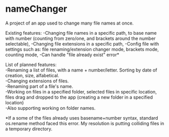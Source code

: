 # nameChanger
A project of an app used to change many file names at once.  

Existing features:
-Changing file names in a specific path, to base name with number (counting from zero/one, and brackets around the number selectable),
-Changing file extensions in a specific path,
-Config file with settings such as: file renaming/extension changer mode, brackets mode, counting mode,
-Can handle "file already exist" error*


List of planned features:  
-Renaming a list of files, with a name + number/letter. Sorting by date of creation, size, alfabetical.  
-Changing extensions of files.  
-Renaming part of a file's name.  
-Working on files in a specified folder, selected files in specific location, files drag and dropped to the app (creating a new folder in a specified location)  
-Also supporting working on folder names.  


*If a some of the files already uses basename+number syntax, standard os.rename method faced this error. My resolution is putting colliding files in a temporary directory.
